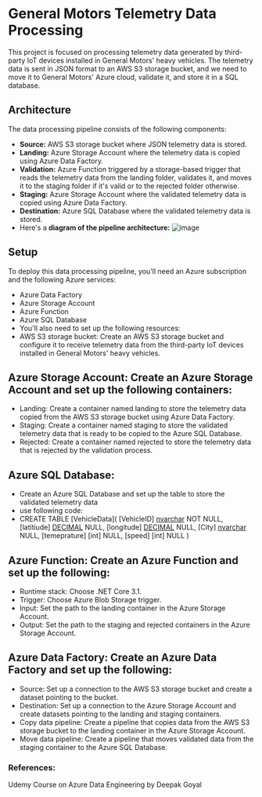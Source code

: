 # General Motors Telemetry Data Processing
This project is focused on processing telemetry data generated by third-party IoT devices installed in General Motors' heavy vehicles. The telemetry data is sent in JSON format to an AWS S3 storage bucket, and we need to move it to General Motors' Azure cloud, validate it, and store it in a SQL database.
## Architecture
The data processing pipeline consists of the following components:
- **Source:** AWS S3 storage bucket where JSON telemetry data is stored.
- **Landing:** Azure Storage Account where the telemetry data is copied using Azure Data Factory.
- **Validation:** Azure Function triggered by a storage-based trigger that reads the telemetry data from the landing folder, validates it, and moves it to the staging folder if it's valid or to the rejected folder otherwise.
- **Staging:** Azure Storage Account where the validated telemetry data is copied using Azure Data Factory.
- **Destination:** Azure SQL Database where the validated telemetry data is stored.
- Here's a **diagram of the pipeline architecture:**
![image](https://user-images.githubusercontent.com/122796244/221552437-aa31c941-0fea-43e6-af83-ab7de9a62f2f.png)


## Setup
To deploy this data processing pipeline, you'll need an Azure subscription and the following Azure services:
- Azure Data Factory
- Azure Storage Account
- Azure Function
- Azure SQL Database
- You'll also need to set up the following resources:
- AWS S3 storage bucket: Create an AWS S3 storage bucket and configure it to receive telemetry data from the third-party IoT devices installed in General Motors' heavy vehicles.
## Azure Storage Account: Create an Azure Storage Account and set up the following containers:
- Landing: Create a container named landing to store the telemetry data copied from the AWS S3 storage bucket using Azure Data Factory.
- Staging: Create a container named staging to store the validated telemetry data that is ready to be copied to the Azure SQL Database.
- Rejected: Create a container named rejected to store the telemetry data that is rejected by the validation process.
## Azure SQL Database: 
- Create an Azure SQL Database and set up the table to store the validated telemetry data
- use following code:
- CREATE TABLE [VehicleData](
	[VehicleID] [nvarchar](100)  NOT NULL,
	[latitiude] [DECIMAL](19,12) NULL,
	[longitude] [DECIMAL](19,12) NULL,
	[City] [nvarchar](100) NULL,
	[temeprature] [int] NULL,
	[speed] [int] NULL
)
## Azure Function: Create an Azure Function and set up the following:
  - Runtime stack: Choose .NET Core 3.1.
  - Trigger: Choose Azure Blob Storage trigger.
  - Input: Set the path to the landing container in the Azure Storage Account.
  - Output: Set the path to the staging and rejected containers in the Azure Storage Account.
## Azure Data Factory: Create an Azure Data Factory and set up the following:
- Source: Set up a connection to the AWS S3 storage bucket and create a dataset pointing to the bucket.
- Destination: Set up a connection to the Azure Storage Account and create datasets pointing to the landing and staging containers.
- Copy data pipeline: Create a pipeline that copies data from the AWS S3 storage bucket to the landing container in the Azure Storage Account.
- Move data pipeline: Create a pipeline that moves validated data from the staging container to the Azure SQL Database.
### References: 
Udemy Course on Azure Data Engineering by Deepak Goyal
